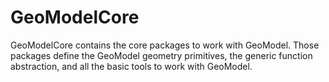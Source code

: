 # GeoModelCore

GeoModelCore contains the core packages to work with GeoModel. Those packages define the GeoModel geometry primitives, the generic function abstraction, and all the basic tools to work with GeoModel.